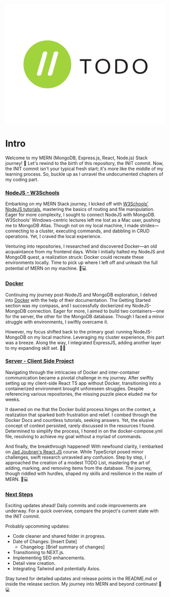 ![Logo](https://raw.githubusercontent.com/anteleventic/mern-learning-with-todo-list/main/client/src/logo.svg)

# Intro
Welcome to my MERN (MongoDB, Express.js, React, Node.js) Stack journey! 🚀 Let's rewind to the birth of this repository, the INIT commit. Now, the INIT commit isn't your typical fresh start; it's more like the middle of my learning process. So, buckle up as I unravel the undocumented chapters of my coding part.

### <ins>NodeJS - W3Schools</ins>
Embarking on my MERN Stack journey, I kicked off with [W3Schools' NodeJS tutorials](https://www.w3schools.com/nodejs/default.asp), mastering the basics of routing and file manipulation. Eager for more complexity, I sought to connect NodeJS with MongoDB. W3Schools' Windows-centric lectures left me lost as a Mac user, pushing me to MongoDB Atlas. Though not on my local machine, I made strides—connecting to a cluster, executing commands, and dabbling in CRUD operations. Yet, I craved the local experience.

Venturing into repositories, I researched and discovered Docker—an old acquaintance from my frontend days. While I initially halted my NodeJS and MongoDB quest, a realization struck: Docker could recreate these environments locally. Time to pick up where I left off and unleash the full potential of MERN on my machine. 🚀💻

### <ins>Docker</ins>
Continuing my journey post-NodeJS and MongoDB exploration, I delved into [Docker](https://docs.docker.com/) with the help of their documentation. The Getting Started section was my compass, and I successfully dockerized my NodeJS-MongoDB connection. Eager for more, I aimed to build two containers—one for the server, the other for the MongoDB database. Though I faced a minor struggle with environments, I swiftly overcame it.

However, my focus shifted back to the primary goal: running NodeJS-MongoDB on my local machine. Leveraging my cluster experience, this part was a breeze. Along the way, I integrated ExpressJS, adding another layer to my expanding skill set. 🐳🚀

### <ins>Server - Client Side Project </ins>
Navigating through the intricacies of Docker and inter-container communication became a pivotal challenge in my journey. After swiftly setting up my client-side React TS app without Docker, transitioning into a containerized environment brought unforeseen struggles. Despite referencing various repositories, the missing puzzle piece eluded me for weeks.

It dawned on me that the Docker build process hinges on the context, a realization that sparked both frustration and relief. I combed through the Docker Docs and countless tutorials, seeking answers. Yet, the elusive concept of context persisted, rarely discussed in the resources I found. Determined to simplify the process, I honed in on the docker-compose.yml file, resolving to achieve my goal without a myriad of commands.

And finally, the breakthrough happened! With newfound clarity, I embarked on [Jad Joubran's React JS](https://react-tutorial.app/) course. While TypeScript posed minor challenges, swift research unraveled any confusion. Step by step, I approached the creation of a modest TODO List, mastering the art of adding, marking, and removing items from the database. The journey, though riddled with hurdles, shaped my skills and resilience in the realm of MERN. 🚢💻

### <ins>Next Steps</ins>

Exciting updates ahead! Daily commits and code improvements are underway. For a quick overview, compare the project's current state with the INIT commit.

Probably upcomming updates:
- Code cleaner and shared folder in progress.
- Date of Changes: [Insert Date]
  - Changelog: [Brief summary of changes]
- Transitioning to NEXT.js.
- Implementing SEO enhancements.
- Detail view creation.
- Integrating Tailwind and potentially Axios.

Stay tuned for detailed updates and release points in the README.md or inside the release section. My journey into MERN and beyond continues! 🚀💻

